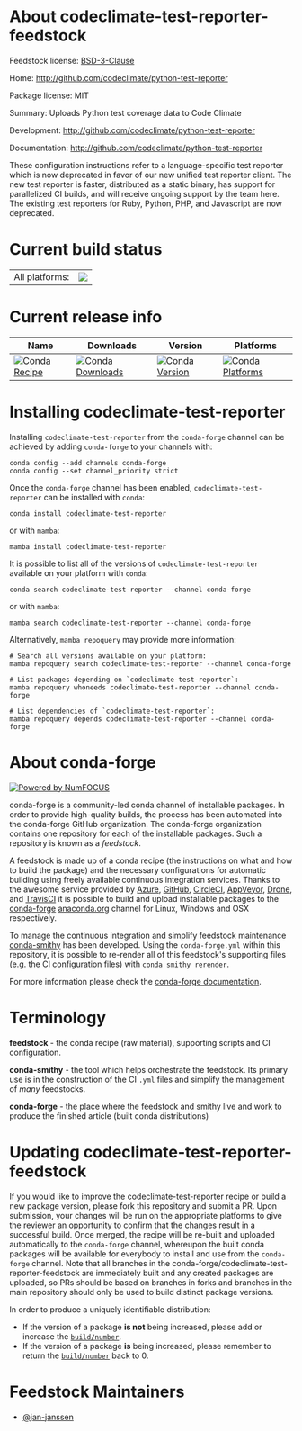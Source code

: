About codeclimate-test-reporter-feedstock
=========================================

Feedstock license: [BSD-3-Clause](https://github.com/conda-forge/codeclimate-test-reporter-feedstock/blob/main/LICENSE.txt)

Home: http://github.com/codeclimate/python-test-reporter

Package license: MIT

Summary: Uploads Python test coverage data to Code Climate

Development: http://github.com/codeclimate/python-test-reporter

Documentation: http://github.com/codeclimate/python-test-reporter

These configuration instructions refer to a language-specific test
reporter which is now deprecated in favor of our new unified test
reporter client. The new test reporter is faster, distributed as a
static binary, has support for parallelized CI builds, and will
receive ongoing support by the team here. The existing test reporters
for Ruby, Python, PHP, and Javascript are now deprecated.


Current build status
====================


<table><tr><td>All platforms:</td>
    <td>
      <a href="https://dev.azure.com/conda-forge/feedstock-builds/_build/latest?definitionId=13682&branchName=main">
        <img src="https://dev.azure.com/conda-forge/feedstock-builds/_apis/build/status/codeclimate-test-reporter-feedstock?branchName=main">
      </a>
    </td>
  </tr>
</table>

Current release info
====================

| Name | Downloads | Version | Platforms |
| --- | --- | --- | --- |
| [![Conda Recipe](https://img.shields.io/badge/recipe-codeclimate--test--reporter-green.svg)](https://anaconda.org/conda-forge/codeclimate-test-reporter) | [![Conda Downloads](https://img.shields.io/conda/dn/conda-forge/codeclimate-test-reporter.svg)](https://anaconda.org/conda-forge/codeclimate-test-reporter) | [![Conda Version](https://img.shields.io/conda/vn/conda-forge/codeclimate-test-reporter.svg)](https://anaconda.org/conda-forge/codeclimate-test-reporter) | [![Conda Platforms](https://img.shields.io/conda/pn/conda-forge/codeclimate-test-reporter.svg)](https://anaconda.org/conda-forge/codeclimate-test-reporter) |

Installing codeclimate-test-reporter
====================================

Installing `codeclimate-test-reporter` from the `conda-forge` channel can be achieved by adding `conda-forge` to your channels with:

```
conda config --add channels conda-forge
conda config --set channel_priority strict
```

Once the `conda-forge` channel has been enabled, `codeclimate-test-reporter` can be installed with `conda`:

```
conda install codeclimate-test-reporter
```

or with `mamba`:

```
mamba install codeclimate-test-reporter
```

It is possible to list all of the versions of `codeclimate-test-reporter` available on your platform with `conda`:

```
conda search codeclimate-test-reporter --channel conda-forge
```

or with `mamba`:

```
mamba search codeclimate-test-reporter --channel conda-forge
```

Alternatively, `mamba repoquery` may provide more information:

```
# Search all versions available on your platform:
mamba repoquery search codeclimate-test-reporter --channel conda-forge

# List packages depending on `codeclimate-test-reporter`:
mamba repoquery whoneeds codeclimate-test-reporter --channel conda-forge

# List dependencies of `codeclimate-test-reporter`:
mamba repoquery depends codeclimate-test-reporter --channel conda-forge
```


About conda-forge
=================

[![Powered by
NumFOCUS](https://img.shields.io/badge/powered%20by-NumFOCUS-orange.svg?style=flat&colorA=E1523D&colorB=007D8A)](https://numfocus.org)

conda-forge is a community-led conda channel of installable packages.
In order to provide high-quality builds, the process has been automated into the
conda-forge GitHub organization. The conda-forge organization contains one repository
for each of the installable packages. Such a repository is known as a *feedstock*.

A feedstock is made up of a conda recipe (the instructions on what and how to build
the package) and the necessary configurations for automatic building using freely
available continuous integration services. Thanks to the awesome service provided by
[Azure](https://azure.microsoft.com/en-us/services/devops/), [GitHub](https://github.com/),
[CircleCI](https://circleci.com/), [AppVeyor](https://www.appveyor.com/),
[Drone](https://cloud.drone.io/welcome), and [TravisCI](https://travis-ci.com/)
it is possible to build and upload installable packages to the
[conda-forge](https://anaconda.org/conda-forge) [anaconda.org](https://anaconda.org/)
channel for Linux, Windows and OSX respectively.

To manage the continuous integration and simplify feedstock maintenance
[conda-smithy](https://github.com/conda-forge/conda-smithy) has been developed.
Using the ``conda-forge.yml`` within this repository, it is possible to re-render all of
this feedstock's supporting files (e.g. the CI configuration files) with ``conda smithy rerender``.

For more information please check the [conda-forge documentation](https://conda-forge.org/docs/).

Terminology
===========

**feedstock** - the conda recipe (raw material), supporting scripts and CI configuration.

**conda-smithy** - the tool which helps orchestrate the feedstock.
                   Its primary use is in the construction of the CI ``.yml`` files
                   and simplify the management of *many* feedstocks.

**conda-forge** - the place where the feedstock and smithy live and work to
                  produce the finished article (built conda distributions)


Updating codeclimate-test-reporter-feedstock
============================================

If you would like to improve the codeclimate-test-reporter recipe or build a new
package version, please fork this repository and submit a PR. Upon submission,
your changes will be run on the appropriate platforms to give the reviewer an
opportunity to confirm that the changes result in a successful build. Once
merged, the recipe will be re-built and uploaded automatically to the
`conda-forge` channel, whereupon the built conda packages will be available for
everybody to install and use from the `conda-forge` channel.
Note that all branches in the conda-forge/codeclimate-test-reporter-feedstock are
immediately built and any created packages are uploaded, so PRs should be based
on branches in forks and branches in the main repository should only be used to
build distinct package versions.

In order to produce a uniquely identifiable distribution:
 * If the version of a package **is not** being increased, please add or increase
   the [``build/number``](https://docs.conda.io/projects/conda-build/en/latest/resources/define-metadata.html#build-number-and-string).
 * If the version of a package **is** being increased, please remember to return
   the [``build/number``](https://docs.conda.io/projects/conda-build/en/latest/resources/define-metadata.html#build-number-and-string)
   back to 0.

Feedstock Maintainers
=====================

* [@jan-janssen](https://github.com/jan-janssen/)

